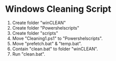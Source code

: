 # Windows Cleaning Script

1. Create folder "winCLEAN"
2. Create folder "Powershelscripts"
3. Create folder "scripts"
4. Move "Cleaning1.ps1" to "Powershelscripts".
5. Move "prefetch.bat" & "temp.bat".
6. Contain "clean.bat" to folder "winCLEAN".
7. Run "clean.bat".
